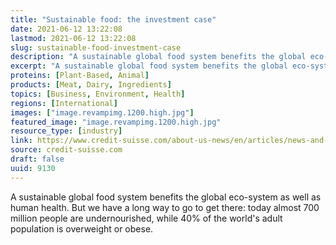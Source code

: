 ```yaml
---
title: "Sustainable food: the investment case"
date: 2021-06-12 13:22:08
lastmod: 2021-06-12 13:22:08
slug: sustainable-food-investment-case
description: "A sustainable global food system benefits the global eco-system as well as human health. But we have a long way to go to get there: today almost 700 million people are undernourished, while 40% of the world&#8217;s adult population is overweight or&nbsp;obese."
excerpt: "A sustainable global food system benefits the global eco-system as well as human health. But we have a long way to go to get there: today almost 700 million people are undernourished, while 40% of the world&#8217;s adult population is overweight or&nbsp;obese."
proteins: [Plant-Based, Animal]
products: [Meat, Dairy, Ingredients]
topics: [Business, Environment, Health]
regions: [International]
images: ["image.revampimg.1200.high.jpg"]
featured_image: "image.revampimg.1200.high.jpg"
resource_type: [industry]
link: https://www.credit-suisse.com/about-us-news/en/articles/news-and-expertise/sustainable-food-as-an-investment-opportunity-202106.html
source: credit-suisse.com
draft: false
uuid: 9130
---
```

A sustainable global food system benefits the global eco-system as well
as human health. But we have a long way to go to get there: today almost
700 million people are undernourished, while 40% of the world's adult
population is overweight or obese.
